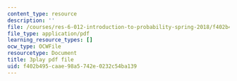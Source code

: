 ```yaml
---
content_type: resource
description: ''
file: /courses/res-6-012-introduction-to-probability-spring-2018/f402b495caae98a5742e0232c54ba139_nuXDb9B3y0M.pdf
file_type: application/pdf
learning_resource_types: []
ocw_type: OCWFile
resourcetype: Document
title: 3play pdf file
uid: f402b495-caae-98a5-742e-0232c54ba139
---
```

